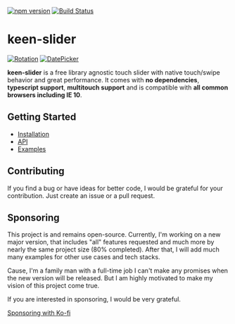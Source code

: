 [![npm version](https://badge.fury.io/js/keen-slider.svg)](https://www.npmjs.com/package/keen-slider)
[![Build Status](https://travis-ci.org/rcbyr/keen-slider.svg?branch=release)](https://travis-ci.org/rcbyr/keen-slider)

# keen-slider

[![Rotation](https://keen-slider.io/images/demo1.gif)](https://keen-slider.io/examples/#background-rotation) [![DatePicker](https://keen-slider.io/images/demo2.gif)](https://keen-slider.io/examples/#datepicker)

**keen-slider** is a free library agnostic touch slider
with native touch/swipe behavior and great performance. It comes with
**no dependencies**, **typescript support**, **multitouch support**
and is compatible with
**all common browsers including IE 10**.

## Getting Started

- [Installation](https://keen-slider.io/#installation)
- [API](https://keen-slider.io/api/#api)
- [Examples](https://keen-slider.io/examples/#examples)

## Contributing

If you find a bug or have ideas for better code, I would be grateful for your contribution. Just create an issue or a pull request.

## Sponsoring

This project is and remains open-source. Currently, I'm working on a new major version, that includes "all" features requested and much more by nearly the same project size (80% completed). After that, I will add much many examples for other use cases and tech stacks.

Cause, I'm a family man with a full-time job I can't make any promises when the new version will be released. But I am highly motivated to make my vision of this project come true.

If you are interested in sponsoring, I would be very grateful.

[Sponsoring with Ko-fi](https://ko-fi.com/rcbyr)
